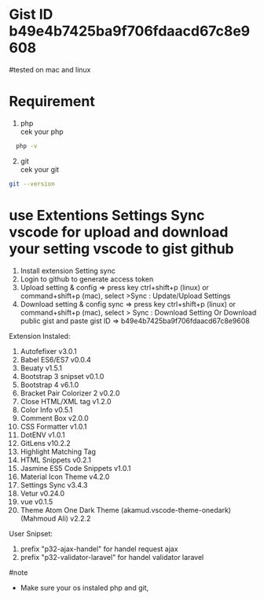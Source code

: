 # Gist ID b49e4b7425ba9f706fdaacd67c8e9608
#tested on mac and linux
# Requirement 
1. php <br>
  cek your php
  ```bash
    php -v
  ```
2. git <br>
  cek your git
  ```bash
  git --version
  ```
# use Extentions Settings Sync vscode for upload and download your setting vscode to gist github
1. Install extension Setting sync
2. Login to github to generate access token
3. Upload setting & config =>
press key ctrl+shift+p (linux) or command+shift+p (mac), select >Sync : Update/Upload Settings
4. Download setting & config sync => press key ctrl+shift+p (linux) or command+shift+p (mac), select > Sync : Download Setting
Or Download public gist  and paste gist ID => b49e4b7425ba9f706fdaacd67c8e9608

Extension Instaled:
1. Autofefixer v3.0.1
2. Babel ES6/ES7 v0.0.4
3. Beuaty v1.5.1
4. Bootstrap 3 snipset v0.1.0
5. Bootstrap 4 v6.1.0
6. Bracket Pair Colorizer 2 v0.2.0
7. Close HTML/XML tag v1.2.0
8. Color Info v0.5.1
9. Comment Box v2.0.0
10. CSS Formatter v1.0.1
11. DotENV v1.0.1
12. GitLens v10.2.2
13. Highlight Matching Tag
14. HTML Snippets v0.2.1
15. Jasmine ES5 Code Snippets v1.0.1
16. Material Icon Theme v4.2.0
17. Settings Sync v3.4.3
18. Vetur v0.24.0
19. vue v0.1.5
20. Theme Atom One Dark Theme (akamud.vscode-theme-onedark) (Mahmoud Ali) v2.2.2

User Snipset:
1. prefix "p32-ajax-handel" for handel request ajax
2. prefix "p32-validator-laravel" for handel validator laravel

#note
* Make sure your os instaled php and git,












